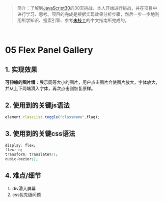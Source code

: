 <br/>

>简介：了解到[JavaScript30](https://javascript30.com)的30天挑战，本人开始进行挑战，并在项目中进行学习、思考。项目的完成是根据实现效果分析步骤，然后一步一步地利用所学知识、搜索引擎、参考[未枝丫](https://github.com/soyaine)的中文指南所完成的。

<br/>

# 05 Flex Panel Gallery

## 1. 实现效果
**可伸缩的图片墙**：展示同等大小的图片，用户点击图片会使图片放大，字体放大，并从上下两端滑入字体，再次点击则恢复原样。

## 2. 使用到的关键js语法
```javascript
element.classList.toggle("className",flag);
```

## 3. 使用到的关键css语法
```css
display: flex;
flex: n;
transform: translateY();
cubic-bezier();
```

## 4. 难点/细节
1. div滑入屏幕
2. css优先级问题